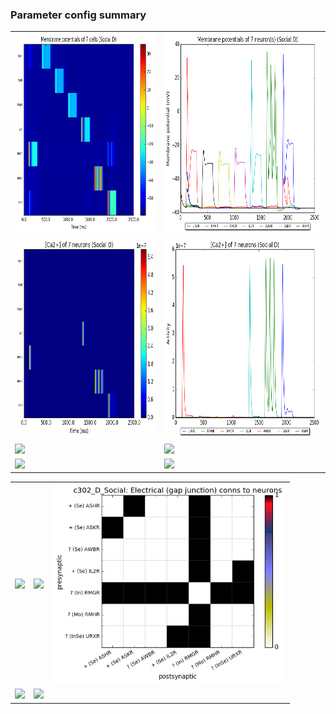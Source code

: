 ### Parameter config summary 
<table>

<tr>
  <td><a href="neurons_D_Social.png"/><img alt=" " src="neurons_D_Social.png" height="320"/></a></td>
  <td><a href="traces_neuron_Social_D.png"/><img alt=" " src="traces_neuron_Social_D.png" height="320"/></a></td>
</tr>

<tr>
  <td><a href="neuron_activity_D_Social.png"/><img alt=" " src="neuron_activity_D_Social.png" height="320"/></a></td>
  <td><a href="traces_neuron_activity_Social_D.png"/><img alt=" " src="traces_neuron_activity_Social_D.png" height="320"/></a></td>
</tr>

<tr>
  <td><a href="muscles_D_Social.png"/><img alt=" " src="muscles_D_Social.png" height="320"/></a></td>
  <td><a href="traces_muscles_Social_D.png"/><img alt=" " src="traces_muscles_Social_D.png" height="320"/></a></td>
</tr>

<tr>
  <td><a href="muscle_activity_D_Social.png"/><img alt=" " src="muscle_activity_D_Social.png" height="320"/></a></td>
  <td><a href="traces_muscles_activity_Social_D.png"/><img alt=" " src="traces_muscles_activity_Social_D.png" height="320"/></a></td>
</tr>
</table>
<table>

<tr><td><a href="c302_D_Social_exc_to_neurons.png"/><img alt=" " src="c302_D_Social_exc_to_neurons.png" height="320"/></a></td>

  <td><a href="c302_D_Social_inh_to_neurons.png"/><img alt=" " src="c302_D_Social_inh_to_neurons.png" height="320"/></a></td>

  <td><a href="c302_D_Social_elec_to_neurons.png"/><img alt=" " src="c302_D_Social_elec_to_neurons.png" height="320"/></a></td></tr>

<tr><td><a href="c302_D_Social_exc_to_muscles.png"/><img alt=" " src="c302_D_Social_exc_to_muscles.png" height="320"/></a></td>

  <td><a href="c302_D_Social_inh_to_muscles.png"/><img alt=" " src="c302_D_Social_inh_to_muscles.png" height="320"/></a></td></tr>
</table>
